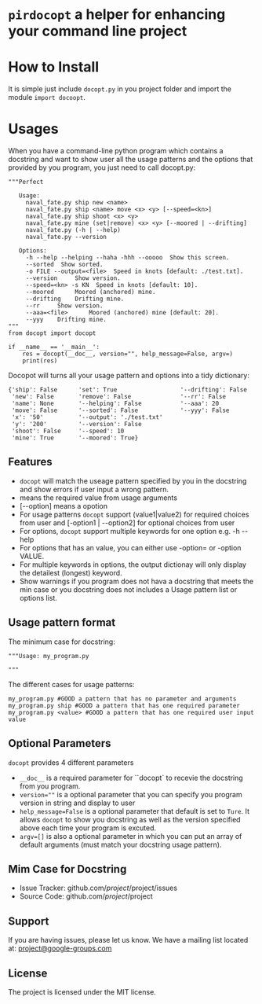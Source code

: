 ``pirdocopt`` a helper for enhancing your command line project 
==================================================================

How to Install
========================
It is simple just include ``docopt.py`` in you project folder and import the module ``import docoopt``.

Usages
========
When you have a command-line python program which contains a docstring and want to show user all the usage patterns
and the options that provided by you program, you just need to call docopt.py:

    """Perfect
    
       Usage:
         naval_fate.py ship new <name>
         naval_fate.py ship <name> move <x> <y> [--speed=<kn>]
         naval_fate.py ship shoot <x> <y>
         naval_fate.py mine (set|remove) <x> <y> [--moored | --drifting]
         naval_fate.py (-h | --help)
         naval_fate.py --version

       Options:
         -h --help --helping --haha -hhh --ooooo  Show this screen.
         --sorted  Show sorted.
         -o FILE --output=<file>  Speed in knots [default: ./test.txt].
         --version     Show version.
         --speed=<kn> -s KN  Speed in knots [default: 10].
         --moored      Moored (anchored) mine.
         --drifting    Drifting mine.
         --rr     Show version.
         --aaa=<file>      Moored (anchored) mine [default: 20].
         --yyy    Drifting mine.
    """
    from docopt import docopt

    if __name__ == '__main__':
        res = docopt(__doc__, version="", help_message=False, argv=)
        print(res)

Docopot will turns all your usage pattern and options into a tidy dictionary:

    {'ship': False      'set': True                  '--drifting': False
     'new': False       'remove': False              '--rr': False
     'name': None       '--helping': False           '--aaa': 20
     'move': False      '--sorted': False            '--yyy': False
     'x': '50'          '--output': './test.txt'
     'y': '200'         '--version': False
     'shoot': False     '--speed': 10
     'mine': True       '--moored': True}


Features
--------

- ``docopt`` will match the useage pattern specified by you in the docstring and show errors if user input a wrong pattern.
- <value> means the required value from usage arguments
- [--option] means a opotion 
- For usage patterns ``docopt`` support (value1|value2) for required choices from user 
  and [-option1 | --option2] for optional choices from user
- For options, ``docopt`` support multiple keywords for one option e.g. -h --help
- For options that has an value, you can either use -option=<value> or -option VALUE.
- For multiple keywords in options, the output dictionay will only display the detailest (longest) keyword. 
- Show warnings if you program does not hava a docstring that meets the min case or you docstring does not includes a Usage pattern list or options list.

Usage pattern format
-----------------------

The minimum case for docstring:

    """Usage: my_program.py

    """

The different cases for usage patterns:
    
    my_program.py #GOOD a pattern that has no parameter and arguments
    my_program.py ship #GOOD a pattern that has one required parameter
    my_program.py <value> #GOOD a pattern that has one required user input value
    
    



Optional Parameters
------------
``docopt`` provides 4 different parameters
- ``__doc__`` is a required parameter for ``docopt` to recevie the docstring from you program.
- ``version=""`` is a optional parameter that you can specify you program version in string and display to user
- ``help_message=False`` is a optional parameter that default is set to ``Ture``. 
    It allows ``docopt`` to show you docstring as well as the version specified above each time your program is excuted.
- ``argv=[]`` is also a optional parameter in which you can put an array of default arguments (must match your docstring usage pattern).



Mim Case for Docstring
----------

- Issue Tracker: github.com/$project/$project/issues
- Source Code: github.com/$project/$project

Support
-------

If you are having issues, please let us know.
We have a mailing list located at: project@google-groups.com

License
-------

The project is licensed under the MIT license.
